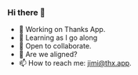 ### Hi there 👋

<!--
**vbylen/vbylen** is a ✨ _special_ ✨ repository because its `README.md` (this file) appears on your GitHub profile.

Here are some ideas to get you started:
-->

- 🔭 Working on Thanks App.
- 🌱 Learning as I go along
- 👯 Open to collaborate.
- 💬 Are we aligned?
- 📫 How to reach me: jimi@thx.app.

